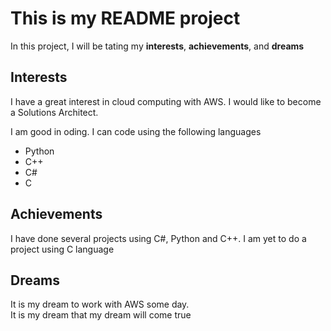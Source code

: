 # This is my README project

<p>In this project, I will be tating my <strong>interests</strong>, <strong>achievements</strong>, and <strong>dreams</strong></p>

## Interests

<p>I have a great interest in cloud computing with AWS. I would like to become a Solutions Architect.</p>
<p>I am good in oding. I can code using the following languages</p>
<ul>
        <li>Python</li>
        <li>C++</li>
        <li>C#</li>
        <li>C</li>
</ul>

## Achievements

<p> I have done several projects using C#, Python and C++. I am yet to do a project using C language </p>

## Dreams

<p> It is my dream to work with AWS some day. <br>It is my dream that my dream will come true </p>
